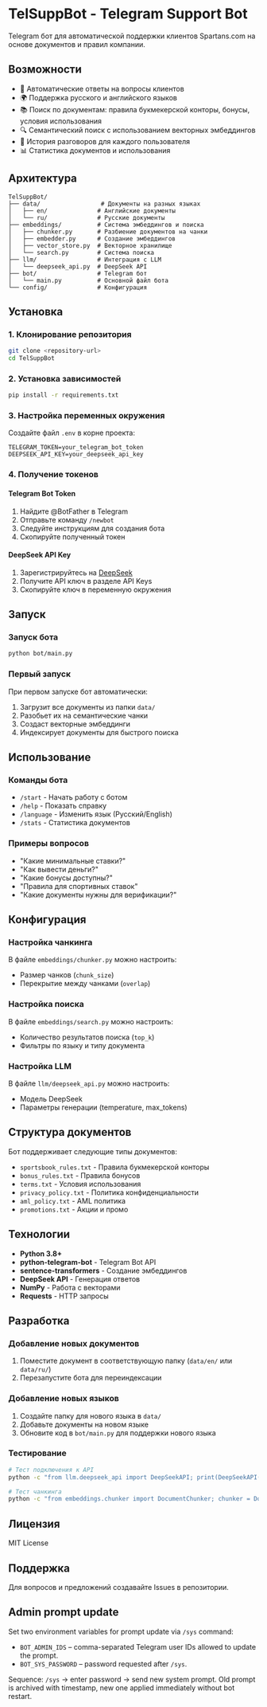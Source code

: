# TelSuppBot - Telegram Support Bot

Telegram бот для автоматической поддержки клиентов Spartans.com на основе документов и правил компании.

## Возможности

- 🤖 Автоматические ответы на вопросы клиентов
- 🌍 Поддержка русского и английского языков
- 📚 Поиск по документам: правила букмекерской конторы, бонусы, условия использования
- 🔍 Семантический поиск с использованием векторных эмбеддингов
- 💬 История разговоров для каждого пользователя
- 📊 Статистика документов и использования

## Архитектура

```
TelSuppBot/
├── data/                 # Документы на разных языках
│   ├── en/              # Английские документы
│   └── ru/              # Русские документы
├── embeddings/          # Система эмбеддингов и поиска
│   ├── chunker.py       # Разбиение документов на чанки
│   ├── embedder.py      # Создание эмбеддингов
│   ├── vector_store.py  # Векторное хранилище
│   └── search.py        # Система поиска
├── llm/                 # Интеграция с LLM
│   └── deepseek_api.py  # DeepSeek API
├── bot/                 # Telegram бот
│   └── main.py          # Основной файл бота
└── config/              # Конфигурация
```

## Установка

### 1. Клонирование репозитория
```bash
git clone <repository-url>
cd TelSuppBot
```

### 2. Установка зависимостей
```bash
pip install -r requirements.txt
```

### 3. Настройка переменных окружения
Создайте файл `.env` в корне проекта:
```env
TELEGRAM_TOKEN=your_telegram_bot_token
DEEPSEEK_API_KEY=your_deepseek_api_key
```

### 4. Получение токенов

#### Telegram Bot Token
1. Найдите @BotFather в Telegram
2. Отправьте команду `/newbot`
3. Следуйте инструкциям для создания бота
4. Скопируйте полученный токен

#### DeepSeek API Key
1. Зарегистрируйтесь на [DeepSeek](https://platform.deepseek.com/)
2. Получите API ключ в разделе API Keys
3. Скопируйте ключ в переменную окружения

## Запуск

### Запуск бота
```bash
python bot/main.py
```

### Первый запуск
При первом запуске бот автоматически:
1. Загрузит все документы из папки `data/`
2. Разобьет их на семантические чанки
3. Создаст векторные эмбеддинги
4. Индексирует документы для быстрого поиска

## Использование

### Команды бота
- `/start` - Начать работу с ботом
- `/help` - Показать справку
- `/language` - Изменить язык (Русский/English)
- `/stats` - Статистика документов

### Примеры вопросов
- "Какие минимальные ставки?"
- "Как вывести деньги?"
- "Какие бонусы доступны?"
- "Правила для спортивных ставок"
- "Какие документы нужны для верификации?"

## Конфигурация

### Настройка чанкинга
В файле `embeddings/chunker.py` можно настроить:
- Размер чанков (`chunk_size`)
- Перекрытие между чанками (`overlap`)

### Настройка поиска
В файле `embeddings/search.py` можно настроить:
- Количество результатов поиска (`top_k`)
- Фильтры по языку и типу документа

### Настройка LLM
В файле `llm/deepseek_api.py` можно настроить:
- Модель DeepSeek
- Параметры генерации (temperature, max_tokens)

## Структура документов

Бот поддерживает следующие типы документов:
- `sportsbook_rules.txt` - Правила букмекерской конторы
- `bonus_rules.txt` - Правила бонусов
- `terms.txt` - Условия использования
- `privacy_policy.txt` - Политика конфиденциальности
- `aml_policy.txt` - AML политика
- `promotions.txt` - Акции и промо

## Технологии

- **Python 3.8+**
- **python-telegram-bot** - Telegram Bot API
- **sentence-transformers** - Создание эмбеддингов
- **DeepSeek API** - Генерация ответов
- **NumPy** - Работа с векторами
- **Requests** - HTTP запросы

## Разработка

### Добавление новых документов
1. Поместите документ в соответствующую папку (`data/en/` или `data/ru/`)
2. Перезапустите бота для переиндексации

### Добавление новых языков
1. Создайте папку для нового языка в `data/`
2. Добавьте документы на новом языке
3. Обновите код в `bot/main.py` для поддержки нового языка

### Тестирование
```bash
# Тест подключения к API
python -c "from llm.deepseek_api import DeepSeekAPI; print(DeepSeekAPI('test').test_connection())"

# Тест чанкинга
python -c "from embeddings.chunker import DocumentChunker; chunker = DocumentChunker(); print('Chunker initialized')"
```

## Лицензия

MIT License

## Поддержка

Для вопросов и предложений создавайте Issues в репозитории.

## Admin prompt update

Set two environment variables for prompt update via `/sys` command:

- `BOT_ADMIN_IDS` – comma-separated Telegram user IDs allowed to update the prompt.
- `BOT_SYS_PASSWORD` – password requested after `/sys`.

Sequence: `/sys` → enter password → send new system prompt. Old prompt is archived with timestamp, new one applied immediately without bot restart.

